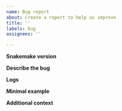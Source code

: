 ```yaml
---
name: Bug report
about: Create a report to help us improve
title: ''
labels: bug
assignees: ''

---
```


<!-- Please do not post usage questions here. Ask them on Stack Overflow: https://stackoverflow.com/questions/tagged/snakemake -->

**Snakemake version**
<!--Note the Snakemake version for which you experience the bug.
Please only report bugs of the **latest stable release of Snakemake**.
If possible please check whether the bug has been already fixed in the main branch.-->

**Describe the bug**
<!--A clear and concise description of what the bug is.-->

**Logs**
<!--If applicable, any terminal output to help explain your problem.-->

**Minimal example**
<!--Add a minimal example for reproducing the bug.-->

**Additional context**
<!--Add any other context about the problem here.-->